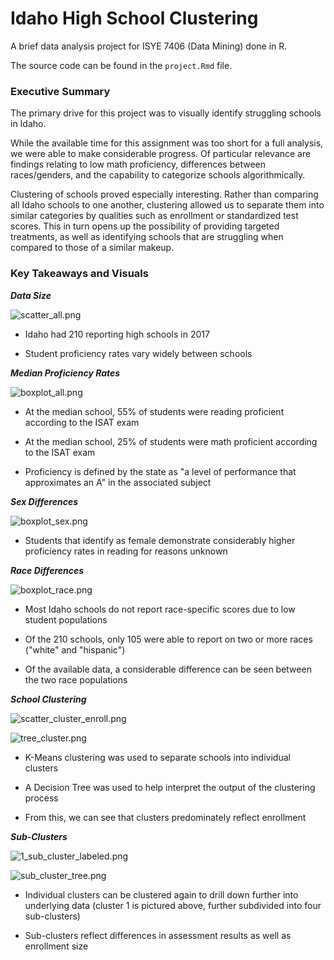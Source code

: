 # Idaho High School Clustering

A brief data analysis project for ISYE 7406 (Data Mining) done in R.

The source code can be found in the `project.Rmd` file. 

### Executive Summary

The primary drive for this project was to visually identify struggling schools in Idaho. 

While the available time for this assignment was too short for a full analysis, we were able to make considerable progress. Of particular relevance are findings relating to low math proficiency, differences between races/genders, and the capability to categorize schools algorithmically.

Clustering of schools proved especially interesting. Rather than comparing all Idaho schools to one another, clustering allowed us to separate them into similar categories by qualities such as enrollment or standardized test scores. This in turn opens up the possibility of providing targeted treatments, as well as identifying schools that are struggling when compared to those of a similar makeup.


### Key Takeaways and Visuals

***Data Size***

![scatter_all.png](resources/scatter_all.png)

* Idaho had 210 reporting high schools in 2017

* Student proficiency rates vary widely between schools

***Median Proficiency Rates***

![boxplot_all.png](resources/boxplot_all.png)

* At the median school, 55% of students were reading proficient according to the ISAT exam

* At the median school, 25% of students were math proficient according to the ISAT exam

* Proficiency is defined by the state as "a level of performance that approximates an A" in the associated subject

***Sex Differences***

![boxplot_sex.png](resources/boxplot_sex.png)

* Students that identify as female demonstrate considerably higher proficiency rates in reading for reasons unknown

***Race Differences***

![boxplot_race.png](resources/boxplot_race.png)

* Most Idaho schools do not report race-specific scores due to low student populations

* Of the 210 schools, only 105 were able to report on two or more races ("white" and "hispanic")

* Of the available data, a considerable difference can be seen between the two race populations

***School Clustering***

![scatter_cluster_enroll.png](resources/scatter_cluster_enroll.png)

![tree_cluster.png](resources/tree_cluster.png)

* K-Means clustering was used to separate schools into individual clusters

* A Decision Tree was used to help interpret the output of the clustering process

* From this, we can see that clusters predominately reflect enrollment

***Sub-Clusters***

![1_sub_cluster_labeled.png](resources/1_sub_cluster_labeled.png)

![sub_cluster_tree.png](resources/sub_cluster_tree.png)

* Individual clusters can be clustered again to drill down further into underlying data (cluster 1 is pictured above, further subdivided into four sub-clusters)

* Sub-clusters reflect differences in assessment results as well as enrollment size
